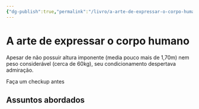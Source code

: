 ```yaml
---
{"dg-publish":true,"permalink":"/livro/a-arte-de-expressar-o-corpo-humano/","tags":["livro📚"],"updated":"2024-10-28T20:01:12.539-03:00"}
---
```


# A arte de expressar o corpo humano

Apesar de não possuir altura imponente (media pouco mais de 1,70m) nem peso considerável (cerca de 60kg), seu condicionamento despertava admiração.

Faça um checkup antes

## Assuntos abordados
